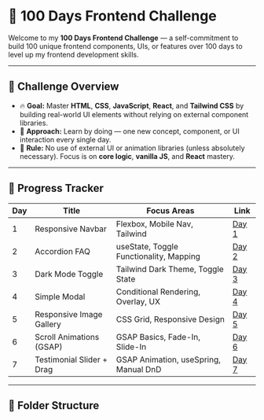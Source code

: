 # 💯 100 Days Frontend Challenge

Welcome to my **100 Days Frontend Challenge** — a self-commitment to build 100 unique frontend components, UIs, or features over 100 days to level up my frontend development skills.

---

## 📌 Challenge Overview

- 🔥 **Goal:** Master **HTML**, **CSS**, **JavaScript**, **React**, and **Tailwind CSS** by building real-world UI elements without relying on external component libraries.
- 🧠 **Approach:** Learn by doing — one new concept, component, or UI interaction every single day.
- 🚫 **Rule:** No use of external UI or animation libraries (unless absolutely necessary). Focus is on **core logic**, **vanilla JS**, and **React** mastery.

---

## 📆 Progress Tracker

| Day | Title                      | Focus Areas                             | Link                                                                 |
|-----|----------------------------|-----------------------------------------|----------------------------------------------------------------------|
| 1   | Responsive Navbar          | Flexbox, Mobile Nav, Tailwind            | [Day 1](./src/compoents/Navbar.jsx)                             |
| 2   | Accordion FAQ              | useState, Toggle Functionality, Mapping  | [Day 2](./src/compoents/Darklight.jsx)                          |
| 3   | Dark Mode Toggle           | Tailwind Dark Theme, Toggle State        | [Day 3](./src/compoents/day3/Accordion.jsx)                     |
| 4   | Simple Modal               | Conditional Rendering, Overlay, UX       | [Day 4](./src/compoents/day4/Gallery.jsx)                              |
| 5   | Responsive Image Gallery   | CSS Grid, Responsive Design              | [Day 5](./src/compoents/day5/Modal.jsx)                       |
| 6   | Scroll Animations (GSAP)   | GSAP Basics, Fade-In, Slide-In           | [Day 6](./src/compoents/day6/Toast.jsx)                    |
| 7   | Testimonial Slider + Drag | GSAP Animation, useSpring, Manual DnD    | [Day 7](./src/compoents/day7/TestimonialSlider.jsx)                  |

---

## 📁 Folder Structure

